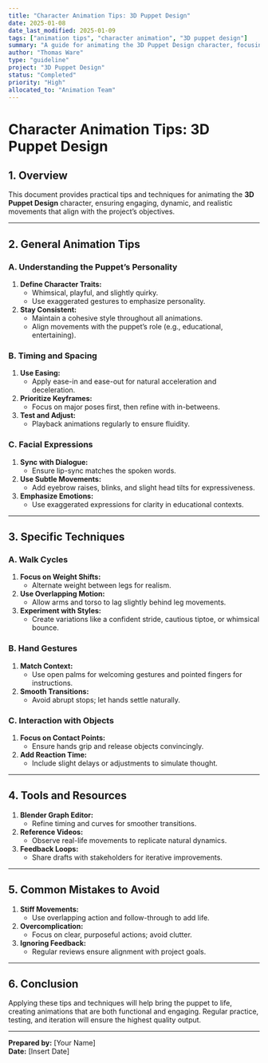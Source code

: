 ```yaml
---
title: "Character Animation Tips: 3D Puppet Design"
date: 2025-01-08
date_last_modified: 2025-01-09
tags: ["animation tips", "character animation", "3D puppet design"]
summary: "A guide for animating the 3D Puppet Design character, focusing on timing, expressions, and movement techniques to enhance engagement and realism."
author: "Thomas Ware"
type: "guideline"
project: "3D Puppet Design"
status: "Completed"
priority: "High"
allocated_to: "Animation Team"
---
```

# **Character Animation Tips: 3D Puppet Design**

## **1. Overview**
This document provides practical tips and techniques for animating the **3D Puppet Design** character, ensuring engaging, dynamic, and realistic movements that align with the project’s objectives.

---

## **2. General Animation Tips**

### **A. Understanding the Puppet’s Personality**
1. **Define Character Traits:**
   - Whimsical, playful, and slightly quirky.
   - Use exaggerated gestures to emphasize personality.
2. **Stay Consistent:**
   - Maintain a cohesive style throughout all animations.
   - Align movements with the puppet’s role (e.g., educational, entertaining).

### **B. Timing and Spacing**
1. **Use Easing:**
   - Apply ease-in and ease-out for natural acceleration and deceleration.
2. **Prioritize Keyframes:**
   - Focus on major poses first, then refine with in-betweens.
3. **Test and Adjust:**
   - Playback animations regularly to ensure fluidity.

### **C. Facial Expressions**
1. **Sync with Dialogue:**
   - Ensure lip-sync matches the spoken words.
2. **Use Subtle Movements:**
   - Add eyebrow raises, blinks, and slight head tilts for expressiveness.
3. **Emphasize Emotions:**
   - Use exaggerated expressions for clarity in educational contexts.

---

## **3. Specific Techniques**

### **A. Walk Cycles**
1. **Focus on Weight Shifts:**
   - Alternate weight between legs for realism.
2. **Use Overlapping Motion:**
   - Allow arms and torso to lag slightly behind leg movements.
3. **Experiment with Styles:**
   - Create variations like a confident stride, cautious tiptoe, or whimsical bounce.

### **B. Hand Gestures**
1. **Match Context:**
   - Use open palms for welcoming gestures and pointed fingers for instructions.
2. **Smooth Transitions:**
   - Avoid abrupt stops; let hands settle naturally.

### **C. Interaction with Objects**
1. **Focus on Contact Points:**
   - Ensure hands grip and release objects convincingly.
2. **Add Reaction Time:**
   - Include slight delays or adjustments to simulate thought.

---

## **4. Tools and Resources**
1. **Blender Graph Editor:**
   - Refine timing and curves for smoother transitions.
2. **Reference Videos:**
   - Observe real-life movements to replicate natural dynamics.
3. **Feedback Loops:**
   - Share drafts with stakeholders for iterative improvements.

---

## **5. Common Mistakes to Avoid**
1. **Stiff Movements:**
   - Use overlapping action and follow-through to add life.
2. **Overcomplication:**
   - Focus on clear, purposeful actions; avoid clutter.
3. **Ignoring Feedback:**
   - Regular reviews ensure alignment with project goals.

---

## **6. Conclusion**
Applying these tips and techniques will help bring the puppet to life, creating animations that are both functional and engaging. Regular practice, testing, and iteration will ensure the highest quality output.

---

**Prepared by:** [Your Name]  
**Date:** [Insert Date]
